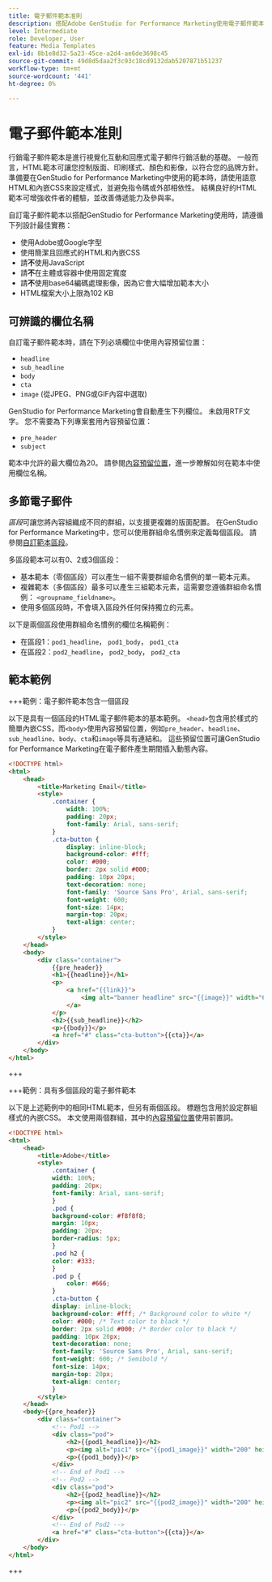 ```yaml
---
title: 電子郵件範本准則
description: 搭配Adobe GenStudio for Performance Marketing使用電子郵件範本時，請遵循最佳實務作法。
level: Intermediate
role: Developer, User
feature: Media Templates
exl-id: 8b1e8d32-5a23-45ce-a2d4-ae6de3698c45
source-git-commit: 49d8d5daa2f3c93c18cd9132dab5207871b51237
workflow-type: tm+mt
source-wordcount: '441'
ht-degree: 0%

---
```


# 電子郵件範本准則

行銷電子郵件範本是進行視覺化互動和回應式電子郵件行銷活動的基礎。 一般而言，HTML範本可讓您控制版面、印刷樣式、顏色和影像，以符合您的品牌方針。 準備要在GenStudio for Performance Marketing中使用的範本時，請使用語意HTML和內嵌CSS來設定樣式，並避免指令碼或外部相依性。 結構良好的HTML範本可增強收件者的體驗，並改善傳遞能力及參與率。

自訂電子郵件範本以搭配GenStudio for Performance Marketing使用時，請遵循下列設計最佳實務：

- 使用Adobe或Google字型
- 使用簡潔且回應式的HTML和內嵌CSS
- 請&#x200B;**不**&#x200B;使用JavaScript
- 請&#x200B;**不**&#x200B;在主體或容器中使用固定寬度
- 請&#x200B;**不**&#x200B;使用base64編碼處理影像，因為它會大幅增加範本大小
- HTML檔案大小上限為102 KB

## 可辨識的欄位名稱

自訂電子郵件範本時，請在下列必填欄位中使用內容預留位置：

- `headline`
- `sub_headline`
- `body`
- `cta`
- `image` (從JPEG、PNG或GIF內容中選取)

GenStudio for Performance Marketing會自動產生下列欄位。 未啟用RTF文字。 您不需要為下列專案套用內容預留位置：

- `pre_header`
- `subject`

範本中允許的最大欄位為20。 請參閱[內容預留位置](/help/user-guide/content/customize-template.md#content-placeholders)，進一步瞭解如何在範本中使用欄位名稱。

## 多節電子郵件

_區段_&#x200B;可讓您將內容組織成不同的群組，以支援更複雜的版面配置。 在GenStudio for Performance Marketing中，您可以使用群組命名慣例來定義每個區段。 請參閱[自訂範本區段](/help/user-guide/content/customize-template.md#sections-or-groups)。

多區段範本可以有0、2或3個區段：

- 基本範本（零個區段）可以產生一組不需要群組命名慣例的單一範本元素。
- 複雜範本（多個區段）最多可以產生三組範本元素，這需要您遵循群組命名慣例： `<groupname_fieldname>`。
- 使用多個區段時，不會填入區段外任何保持獨立的元素。

以下是兩個區段使用群組命名慣例的欄位名稱範例：

- 在區段1：`pod1_headline`， `pod1_body`， `pod1_cta`
- 在區段2：`pod2_headline`， `pod2_body`， `pod2_cta`

## 範本範例

+++範例：電子郵件範本包含一個區段

以下是具有一個區段的HTML電子郵件範本的基本範例。 `<head>`包含用於樣式的簡單內嵌CSS，而`<body>`使用內容預留位置，例如`pre_header`、`headline`、`sub_headline`、`body`、`cta`和`image`等具有連結和。 這些預留位置可讓GenStudio for Performance Marketing在電子郵件產生期間插入動態內容。

```html
<!DOCTYPE html>
<html>
    <head>
        <title>Marketing Email</title>
        <style>
            .container {
                width: 100%;
                padding: 20px;
                font-family: Arial, sans-serif;
            }
            .cta-button {
                display: inline-block;
                background-color: #fff;
                color: #000;
                border: 2px solid #000;
                padding: 10px 20px;
                text-decoration: none;
                font-family: 'Source Sans Pro', Arial, sans-serif;
                font-weight: 600;
                font-size: 14px;
                margin-top: 20px;
                text-align: center;
            }
        </style>
    </head>
    <body>
        <div class="container">
            {{pre_header}}
            <h1>{{headline}}</h1>
            <p>
                <a href="{{link}}">
                    <img alt="banner headline" src="{{image}}" width="600" height="600">
                </a>
            </p>
            <h2>{{sub_headline}}</h2>
            <p>{{body}}</p>
            <a href="#" class="cta-button">{{cta}}</a>
        </div>
    </body>
</html>
```

+++

+++範例：具有多個區段的電子郵件範本

以下是上述範例中的相同HTML範本，但另有兩個區段。 標題包含用於設定群組樣式的內嵌CSS。 本文使用兩個群組，其中的[內容預留位置](#content-placeholders)使用前置詞。

```html
<!DOCTYPE html>
<html>
    <head>
        <title>Adobe</title>
        <style>
            .container {
            width: 100%;
            padding: 20px;
            font-family: Arial, sans-serif;
            }
            .pod {
            background-color: #f8f8f8;
            margin: 10px;
            padding: 20px;
            border-radius: 5px;
            }
            .pod h2 {
            color: #333;
            }
            .pod p {
                color: #666;
            }
            .cta-button {
            display: inline-block;
            background-color: #fff; /* Background color to white */
            color: #000; /* Text color to black */
            border: 2px solid #000; /* Border color to black */
            padding: 10px 20px;
            text-decoration: none;            
            font-family: 'Source Sans Pro', Arial, sans-serif;
            font-weight: 600; /* Semibold */
            font-size: 14px;
            margin-top: 20px;
            text-align: center;
            }
        </style>
    </head>
    <body>{{pre_header}}
        <div class="container">
            <!-- Pod1 -->
            <div class="pod">
                <h2>{{pod1_headline}}</h2>
                <p><img alt="pic1" src="{{pod1_image}}" width="200" height="200" border="0"></p>
                <p>{{pod1_body}}</p>
            </div>
            <!-- End of Pod1 -->
            <!-- Pod2 -->
            <div class="pod">
                <h2>{{pod2_headline}}</h2>
                <p><img alt="pic2" src="{{pod2_image}}" width="200" height="200" border="0"></p>
                <p>{{pod2_body}}</p>
            </div>
            <!-- End of Pod2 -->
            <a href="#" class="cta-button">{{cta}}</a>
        </div>
    </body>
</html>
```

+++
